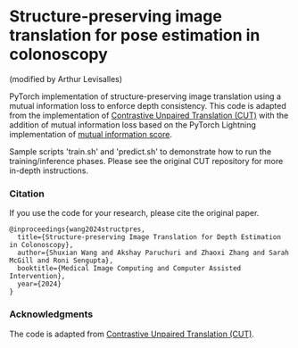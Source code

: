 # Structure-preserving image translation for pose estimation in colonoscopy

(modified by Arthur Levisalles)

PyTorch implementation of structure-preserving image translation using a mutual information loss to enforce depth consistency. This code is adapted from the implementation of [Contrastive Unpaired Translation (CUT)](https://github.com/taesungp/contrastive-unpaired-translation) with the addition of mutual information loss based on the PyTorch Lightning implementation of [mutual information score](https://lightning.ai/docs/torchmetrics/stable/clustering/mutual_info_score.html). 

Sample scripts 'train.sh' and 'predict.sh' to demonstrate how to run the training/inference phases. Please see the original CUT repository for more in-depth instructions.

### Citation
If you use the code for your research, please cite the original paper.
```
@inproceedings{wang2024structpres,
  title={Structure-preserving Image Translation for Depth Estimation in Colonoscopy},
  author={Shuxian Wang and Akshay Paruchuri and Zhaoxi Zhang and Sarah McGill and Roni Sengupta},
  booktitle={Medical Image Computing and Computer Assisted Intervention},
  year={2024}
}
```

### Acknowledgments
The code is adapted from [Contrastive Unpaired Translation (CUT)](https://github.com/taesungp/contrastive-unpaired-translation).
